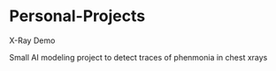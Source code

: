# Personal-Projects
X-Ray Demo

Small AI modeling project to detect traces of phenmonia in chest xrays

